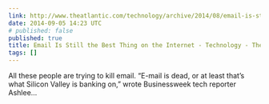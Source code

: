 ```yaml
---
link: http://www.theatlantic.com/technology/archive/2014/08/email-is-still-the-best-thing-on-the-internet/375973/
date: 2014-09-05 14:23 UTC
# published: false
published: true
title: Email Is Still the Best Thing on the Internet - Technology - The Atlantic
tags: []
---
```


All these people are trying to kill email. “E-mail is dead, or at least that’s what Silicon Valley is banking on,” wrote Businessweek tech reporter Ashlee…
